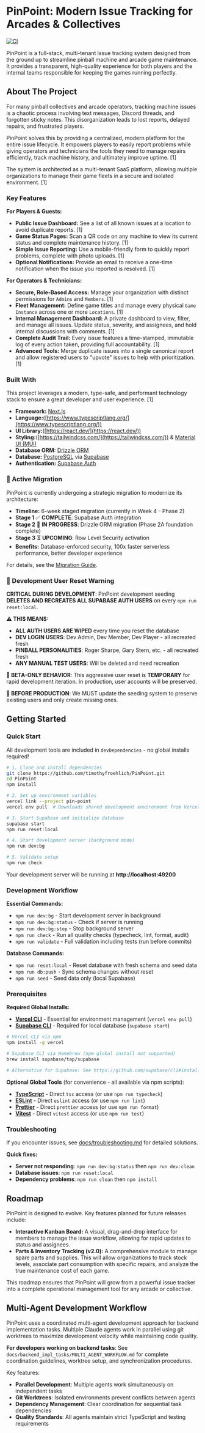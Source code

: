 # PinPoint: Modern Issue Tracking for Arcades & Collectives

[![CI](https://github.com/froeht/PinPoint/actions/workflows/ci.yml/badge.svg)](https://github.com/froeht/PinPoint/actions/workflows/ci.yml)

PinPoint is a full-stack, multi-tenant issue tracking system designed from the ground up to streamline pinball machine and arcade game maintenance. It provides a transparent, high-quality experience for both players and the internal teams responsible for keeping the games running perfectly.

## About The Project

For many pinball collectives and arcade operators, tracking machine issues is a chaotic process involving text messages, Discord threads, and forgotten sticky notes. This disorganization leads to lost reports, delayed repairs, and frustrated players.

PinPoint solves this by providing a centralized, modern platform for the entire issue lifecycle. It empowers players to easily report problems while giving operators and technicians the tools they need to manage repairs efficiently, track machine history, and ultimately improve uptime. [1]

The system is architected as a multi-tenant SaaS platform, allowing multiple organizations to manage their game fleets in a secure and isolated environment. [1]

### Key Features

**For Players & Guests:**

- **Public Issue Dashboard:** See a list of all known issues at a location to avoid duplicate reports. [1]
- **Game Status Pages:** Scan a QR code on any machine to view its current status and complete maintenance history. [1]
- **Simple Issue Reporting:** Use a mobile-friendly form to quickly report problems, complete with photo uploads. [1]
- **Optional Notifications:** Provide an email to receive a one-time notification when the issue you reported is resolved. [1]

**For Operators & Technicians:**

- **Secure, Role-Based Access:** Manage your organization with distinct permissions for `Admins` and `Members`. [1]
- **Fleet Management:** Define game titles and manage every physical `Game Instance` across one or more `Locations`. [1]
- **Internal Management Dashboard:** A private dashboard to view, filter, and manage all issues. Update status, severity, and assignees, and hold internal discussions with comments. [1]
- **Complete Audit Trail:** Every issue features a time-stamped, immutable log of every action taken, providing full accountability. [1]
- **Advanced Tools:** Merge duplicate issues into a single canonical report and allow registered users to "upvote" issues to help with prioritization. [1]

### Built With

This project leverages a modern, type-safe, and performant technology stack to ensure a great developer and user experience. [1]

- **Framework:** [Next.js](https://nextjs.org/)
- **Language:**([https://www.typescriptlang.org/](https://www.typescriptlang.org/))
- **UI Library:**([https://react.dev/](https://react.dev/))
- **Styling:**([https://tailwindcss.com/](https://tailwindcss.com/)) & [Material UI (MUI)](https://mui.com/)
- **Database ORM:** [Drizzle ORM](https://orm.drizzle.team/)
- **Database:** [PostgreSQL](https://www.postgresql.org/) via [Supabase](https://supabase.com/)
- **Authentication:** [Supabase Auth](https://supabase.com/auth)

### 🚨 Active Migration

PinPoint is currently undergoing a strategic migration to modernize its architecture:

- **Timeline:** 6-week staged migration (currently in Week 4 - Phase 2)
- **Stage 1** ✅ **COMPLETE**: Supabase Auth integration
- **Stage 2** 🔄 **IN PROGRESS**: Drizzle ORM migration (Phase 2A foundation complete)
- **Stage 3** ⏳ **UPCOMING**: Row Level Security activation
- **Benefits:** Database-enforced security, 100x faster serverless performance, better developer experience

For details, see the [Migration Guide](./docs/migration/supabase-drizzle/).

### 🚨 Development User Reset Warning

**CRITICAL DURING DEVELOPMENT**: PinPoint development seeding **DELETES AND RECREATES ALL SUPABASE AUTH USERS** on every `npm run reset:local`.

**⚠️ THIS MEANS:**

- **ALL AUTH USERS ARE WIPED** every time you reset the database
- **DEV LOGIN USERS**: Dev Admin, Dev Member, Dev Player - all recreated fresh
- **PINBALL PERSONALITIES**: Roger Sharpe, Gary Stern, etc. - all recreated fresh
- **ANY MANUAL TEST USERS**: Will be deleted and need recreation

**🔔 BETA-ONLY BEHAVIOR**: This aggressive user reset is **TEMPORARY** for rapid development iteration. In production, user accounts will be preserved.

**🚨 BEFORE PRODUCTION**: We MUST update the seeding system to preserve existing users and only create missing ones.

## Getting Started

### Quick Start

All development tools are included in `devDependencies` - no global installs required!

```bash
# 1. Clone and install dependencies
git clone https://github.com/timothyfroehlich/PinPoint.git
cd PinPoint
npm install

# 2. Set up environment variables
vercel link --project pin-point
vercel env pull  # Downloads shared development environment from Vercel

# 3. Start Supabase and initialize database
supabase start
npm run reset:local

# 4. Start development server (background mode)
npm run dev:bg

# 5. Validate setup
npm run check
```

Your development server will be running at **http://localhost:49200**

### Development Workflow

**Essential Commands:**

- `npm run dev:bg` - Start development server in background
- `npm run dev:bg:status` - Check if server is running
- `npm run dev:bg:stop` - Stop background server
- `npm run check` - Run all quality checks (typecheck, lint, format, audit)
- `npm run validate` - Full validation including tests (run before commits)

**Database Commands:**

- `npm run reset:local` - Reset database with fresh schema and seed data
- `npm run db:push` - Sync schema changes without reset
- `npm run seed` - Seed data only (local Supabase)

### Prerequisites

**Required Global Installs:**

- **[Vercel CLI](https://vercel.com/cli)** - Essential for environment management (`vercel env pull`)
- **[Supabase CLI](https://supabase.com/docs/guides/cli)** - Required for local database (`supabase start`)

```bash
# Vercel CLI via npm
npm install -g vercel

# Supabase CLI via Homebrew (npm global install not supported)
brew install supabase/tap/supabase

# Alternative for Supabase: See https://github.com/supabase/cli#install-the-cli
```

**Optional Global Tools** (for convenience - all available via npm scripts):

- **[TypeScript](https://www.typescriptlang.org/)** - Direct `tsc` access (or use `npm run typecheck`)
- **[ESLint](https://eslint.org/)** - Direct `eslint` access (or use `npm run lint`)
- **[Prettier](https://prettier.io/)** - Direct `prettier` access (or use `npm run format`)
- **[Vitest](https://vitest.dev/)** - Direct `vitest` access (or use `npm run test`)

### Troubleshooting

If you encounter issues, see [docs/troubleshooting.md](./docs/troubleshooting.md) for detailed solutions.

**Quick fixes:**

- **Server not responding**: `npm run dev:bg:status` then `npm run dev:clean`
- **Database issues**: `npm run reset:local`
- **Dependency problems**: `npm run clean` then `npm install`

## Roadmap

PinPoint is designed to evolve. Key features planned for future releases include:

- **Interactive Kanban Board:** A visual, drag-and-drop interface for members to manage the issue workflow, allowing for rapid updates to status and assignees.
- **Parts & Inventory Tracking (v2.0):** A comprehensive module to manage spare parts and supplies. This will allow organizations to track stock levels, associate part consumption with specific repairs, and analyze the true maintenance cost of each game.

This roadmap ensures that PinPoint will grow from a powerful issue tracker into a complete operational management tool for any arcade or collective.

## Multi-Agent Development Workflow

PinPoint uses a coordinated multi-agent development approach for backend implementation tasks. Multiple Claude agents work in parallel using git worktrees to maximize development velocity while maintaining code quality.

**For developers working on backend tasks**: See `docs/backend_impl_tasks/MULTI_AGENT_WORKFLOW.md` for complete coordination guidelines, worktree setup, and synchronization procedures.

Key features:

- **Parallel Development**: Multiple agents work simultaneously on independent tasks
- **Git Worktrees**: Isolated environments prevent conflicts between agents
- **Dependency Management**: Clear coordination for sequential task dependencies
- **Quality Standards**: All agents maintain strict TypeScript and testing requirements
